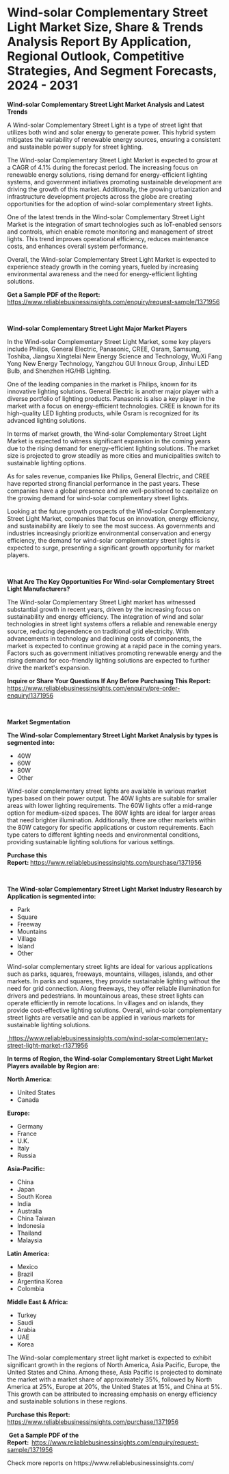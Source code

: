 <p><h1>Wind-solar Complementary Street Light Market Size, Share & Trends Analysis Report By Application, Regional Outlook, Competitive Strategies, And Segment Forecasts, 2024 - 2031</h1></p><p><strong>Wind-solar Complementary Street Light Market Analysis and Latest Trends</strong></p>
<p><p>A Wind-solar Complementary Street Light is a type of street light that utilizes both wind and solar energy to generate power. This hybrid system mitigates the variability of renewable energy sources, ensuring a consistent and sustainable power supply for street lighting.</p><p>The Wind-solar Complementary Street Light Market is expected to grow at a CAGR of 4.1% during the forecast period. The increasing focus on renewable energy solutions, rising demand for energy-efficient lighting systems, and government initiatives promoting sustainable development are driving the growth of this market. Additionally, the growing urbanization and infrastructure development projects across the globe are creating opportunities for the adoption of wind-solar complementary street lights.</p><p>One of the latest trends in the Wind-solar Complementary Street Light Market is the integration of smart technologies such as IoT-enabled sensors and controls, which enable remote monitoring and management of street lights. This trend improves operational efficiency, reduces maintenance costs, and enhances overall system performance.</p><p>Overall, the Wind-solar Complementary Street Light Market is expected to experience steady growth in the coming years, fueled by increasing environmental awareness and the need for energy-efficient lighting solutions.</p></p>
<p><strong>Get a Sample PDF of the Report:&nbsp;</strong> <a href="https://www.reliablebusinessinsights.com/enquiry/request-sample/1371956">https://www.reliablebusinessinsights.com/enquiry/request-sample/1371956</a></p>
<p>&nbsp;</p>
<p><strong>Wind-solar Complementary Street Light Major Market Players</strong></p>
<p><p>In the Wind-solar Complementary Street Light Market, some key players include Philips, General Electric, Panasonic, CREE, Osram, Samsung, Toshiba, Jiangsu Xingtelai New Energy Science and Technology, WuXi Fang Yong New Energy Technology, Yangzhou GUI Innoux Group, Jinhui LED Bulb, and Shenzhen HG/HB Lighting.</p><p>One of the leading companies in the market is Philips, known for its innovative lighting solutions. General Electric is another major player with a diverse portfolio of lighting products. Panasonic is also a key player in the market with a focus on energy-efficient technologies. CREE is known for its high-quality LED lighting products, while Osram is recognized for its advanced lighting solutions.</p><p>In terms of market growth, the Wind-solar Complementary Street Light Market is expected to witness significant expansion in the coming years due to the rising demand for energy-efficient lighting solutions. The market size is projected to grow steadily as more cities and municipalities switch to sustainable lighting options.</p><p>As for sales revenue, companies like Philips, General Electric, and CREE have reported strong financial performance in the past years. These companies have a global presence and are well-positioned to capitalize on the growing demand for wind-solar complementary street lights.</p><p>Looking at the future growth prospects of the Wind-solar Complementary Street Light Market, companies that focus on innovation, energy efficiency, and sustainability are likely to see the most success. As governments and industries increasingly prioritize environmental conservation and energy efficiency, the demand for wind-solar complementary street lights is expected to surge, presenting a significant growth opportunity for market players.</p></p>
<p>&nbsp;</p>
<p><strong>What Are The Key Opportunities For Wind-solar Complementary Street Light Manufacturers?</strong></p>
<p><p>The Wind-solar Complementary Street Light market has witnessed substantial growth in recent years, driven by the increasing focus on sustainability and energy efficiency. The integration of wind and solar technologies in street light systems offers a reliable and renewable energy source, reducing dependence on traditional grid electricity. With advancements in technology and declining costs of components, the market is expected to continue growing at a rapid pace in the coming years. Factors such as government initiatives promoting renewable energy and the rising demand for eco-friendly lighting solutions are expected to further drive the market's expansion.</p></p>
<p><strong>Inquire or Share Your Questions If Any Before Purchasing This Report:</strong> <a href="https://www.reliablebusinessinsights.com/enquiry/pre-order-enquiry/1371956">https://www.reliablebusinessinsights.com/enquiry/pre-order-enquiry/1371956</a></p>
<p>&nbsp;</p>
<p><strong>Market Segmentation</strong></p>
<p><strong>The Wind-solar Complementary Street Light Market Analysis by types is segmented into:</strong></p>
<p><ul><li>40W</li><li>60W</li><li>80W</li><li>Other</li></ul></p>
<p><p>Wind-solar complementary street lights are available in various market types based on their power output. The 40W lights are suitable for smaller areas with lower lighting requirements. The 60W lights offer a mid-range option for medium-sized spaces. The 80W lights are ideal for larger areas that need brighter illumination. Additionally, there are other markets within the 80W category for specific applications or custom requirements. Each type caters to different lighting needs and environmental conditions, providing sustainable lighting solutions for various settings.</p></p>
<p><strong>Purchase this Report:&nbsp;</strong><a href="https://www.reliablebusinessinsights.com/purchase/1371956">https://www.reliablebusinessinsights.com/purchase/1371956</a></p>
<p>&nbsp;</p>
<p><strong>The Wind-solar Complementary Street Light Market Industry Research by Application is segmented into:</strong></p>
<p><ul><li>Park</li><li>Square</li><li>Freeway</li><li>Mountains</li><li>Village</li><li>Island</li><li>Other</li></ul></p>
<p><p>Wind-solar complementary street lights are ideal for various applications such as parks, squares, freeways, mountains, villages, islands, and other markets. In parks and squares, they provide sustainable lighting without the need for grid connection. Along freeways, they offer reliable illumination for drivers and pedestrians. In mountainous areas, these street lights can operate efficiently in remote locations. In villages and on islands, they provide cost-effective lighting solutions. Overall, wind-solar complementary street lights are versatile and can be applied in various markets for sustainable lighting solutions.</p></p>
<p><a href="https://www.reliablebusinessinsights.com/wind-solar-complementary-street-light-market-r1371956">&nbsp;https://www.reliablebusinessinsights.com/wind-solar-complementary-street-light-market-r1371956</a></p>
<p><strong>In terms of Region, the Wind-solar Complementary Street Light Market Players available by Region are:</strong></p>
<p>
    <p> <strong> North America: </strong>
        <ul>
            <li>United States</li>
            <li>Canada</li>
        </ul>
        </p> 
    <p> <strong> Europe: </strong>
        <ul>
            <li>Germany</li>
            <li>France</li>
            <li>U.K.</li>
            <li>Italy</li>
            <li>Russia</li>
        </ul>
        </p> 
    <p> <strong> Asia-Pacific: </strong>
        <ul>
            <li>China</li>
            <li>Japan</li>
            <li>South Korea</li>
            <li>India</li>
            <li>Australia</li>
            <li>China Taiwan</li>
            <li>Indonesia</li>
            <li>Thailand</li>
            <li>Malaysia</li>
        </ul>
        </p> 
    <p> <strong> Latin America: </strong>
        <ul>
            <li>Mexico</li>
            <li>Brazil</li>
            <li>Argentina Korea</li>
            <li>Colombia</li>
        </ul>
        </p> 
    <p> <strong> Middle East & Africa: </strong>
        <ul>
            <li>Turkey</li>
            <li>Saudi</li>
            <li>Arabia</li>
            <li>UAE</li>
            <li>Korea</li>
        </ul>
    </p>
    </p>
<p><p>The Wind-solar complementary street light market is expected to exhibit significant growth in the regions of North America, Asia Pacific, Europe, the United States and China. Among these, Asia Pacific is projected to dominate the market with a market share of approximately 35%, followed by North America at 25%, Europe at 20%, the United States at 15%, and China at 5%. This growth can be attributed to increasing emphasis on energy efficiency and sustainable solutions in these regions.</p></p>
<p><strong>Purchase this Report: </strong><a href="https://www.reliablebusinessinsights.com/purchase/1371956">https://www.reliablebusinessinsights.com/purchase/1371956</a></p>
<p>&nbsp;<strong>Get a Sample PDF of the Report:&nbsp;&nbsp;</strong><a href="https://www.reliablebusinessinsights.com/enquiry/request-sample/1371956">https://www.reliablebusinessinsights.com/enquiry/request-sample/1371956</a></p>
<p><strong></strong></p>
<p>Check more reports on https://www.reliablebusinessinsights.com/</p>